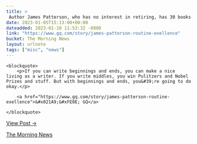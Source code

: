 ```yaml
---
title: > 
 Author James Patterson, who has no interest in retiring, has 30 books going at any given time.
date: 2023-01-05T15:13:00+00:00
dateadded: 2023-01-10 11:53:32 -0800
link: "https://www.gq.com/story/james-patterson-routine-exellence"
bucket: The Morning News
layout: urlnote
tags: ["misc", "news"]
--- 
```




  
    
  

  
    <blockquote>
        <p>If you can write beginnings and ends, you can make a nice living as a writer. If you write middles, you win Pulitzers and Nobel Prizes and stuff. But with beginnings and ends, you&#39;re going to do okay.</p>
        
        <a href="https://www.gq.com/story/james-patterson-routine-exellence">&#x021A9;&#xFE0E; GQ</a>
        
    </blockquote>
  
  <p><a href="https://themorningnews.org/p/james-patterson-has-30-books-going-at-any-given-time">View Post &rarr;</a></p>



 <!-- end excerpt --> 
<div class='bucket'><a class='internal-link' href='/buckets/the-morning-news'>The Morning News</a></div> 
